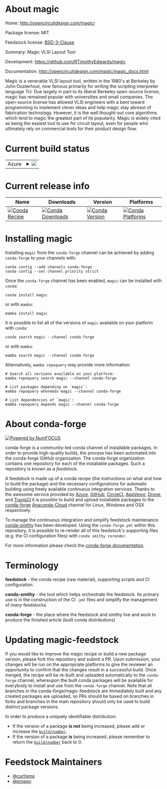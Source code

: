 About magic
===========

Home: http://opencircuitdesign.com/magic/

Package license: MIT

Feedstock license: [BSD-3-Clause](https://github.com/conda-forge/magic-feedstock/blob/main/LICENSE.txt)

Summary: Magic VLSI Layout Tool

Development: https://github.com/RTimothyEdwards/magic

Documentation: http://opencircuitdesign.com/magic/magic_docs.html

Magic is a venerable VLSI layout tool, written in the 1980's at Berkeley by John Ousterhout, now famous primarily for writing the scripting interpreter language Tcl.
Due largely in part to its liberal Berkeley open-source license, magic has remained popular with universities and small companies.
The open-source license has allowed VLSI engineers with a bent toward programming to implement clever ideas and help magic stay abreast of fabrication technology.
However, it is the well thought-out core algorithms which lend to magic the greatest part of its popularity.
Magic is widely cited as being the easiest tool to use for circuit layout, even for people who ultimately rely on commercial tools for their product design flow.


Current build status
====================


<table>
    
  <tr>
    <td>Azure</td>
    <td>
      <details>
        <summary>
          <a href="https://dev.azure.com/conda-forge/feedstock-builds/_build/latest?definitionId=16279&branchName=main">
            <img src="https://dev.azure.com/conda-forge/feedstock-builds/_apis/build/status/magic-feedstock?branchName=main">
          </a>
        </summary>
        <table>
          <thead><tr><th>Variant</th><th>Status</th></tr></thead>
          <tbody><tr>
              <td>linux_64</td>
              <td>
                <a href="https://dev.azure.com/conda-forge/feedstock-builds/_build/latest?definitionId=16279&branchName=main">
                  <img src="https://dev.azure.com/conda-forge/feedstock-builds/_apis/build/status/magic-feedstock?branchName=main&jobName=linux&configuration=linux%20linux_64_" alt="variant">
                </a>
              </td>
            </tr><tr>
              <td>linux_aarch64</td>
              <td>
                <a href="https://dev.azure.com/conda-forge/feedstock-builds/_build/latest?definitionId=16279&branchName=main">
                  <img src="https://dev.azure.com/conda-forge/feedstock-builds/_apis/build/status/magic-feedstock?branchName=main&jobName=linux&configuration=linux%20linux_aarch64_" alt="variant">
                </a>
              </td>
            </tr><tr>
              <td>linux_ppc64le</td>
              <td>
                <a href="https://dev.azure.com/conda-forge/feedstock-builds/_build/latest?definitionId=16279&branchName=main">
                  <img src="https://dev.azure.com/conda-forge/feedstock-builds/_apis/build/status/magic-feedstock?branchName=main&jobName=linux&configuration=linux%20linux_ppc64le_" alt="variant">
                </a>
              </td>
            </tr>
          </tbody>
        </table>
      </details>
    </td>
  </tr>
</table>

Current release info
====================

| Name | Downloads | Version | Platforms |
| --- | --- | --- | --- |
| [![Conda Recipe](https://img.shields.io/badge/recipe-magic-green.svg)](https://anaconda.org/conda-forge/magic) | [![Conda Downloads](https://img.shields.io/conda/dn/conda-forge/magic.svg)](https://anaconda.org/conda-forge/magic) | [![Conda Version](https://img.shields.io/conda/vn/conda-forge/magic.svg)](https://anaconda.org/conda-forge/magic) | [![Conda Platforms](https://img.shields.io/conda/pn/conda-forge/magic.svg)](https://anaconda.org/conda-forge/magic) |

Installing magic
================

Installing `magic` from the `conda-forge` channel can be achieved by adding `conda-forge` to your channels with:

```
conda config --add channels conda-forge
conda config --set channel_priority strict
```

Once the `conda-forge` channel has been enabled, `magic` can be installed with `conda`:

```
conda install magic
```

or with `mamba`:

```
mamba install magic
```

It is possible to list all of the versions of `magic` available on your platform with `conda`:

```
conda search magic --channel conda-forge
```

or with `mamba`:

```
mamba search magic --channel conda-forge
```

Alternatively, `mamba repoquery` may provide more information:

```
# Search all versions available on your platform:
mamba repoquery search magic --channel conda-forge

# List packages depending on `magic`:
mamba repoquery whoneeds magic --channel conda-forge

# List dependencies of `magic`:
mamba repoquery depends magic --channel conda-forge
```


About conda-forge
=================

[![Powered by
NumFOCUS](https://img.shields.io/badge/powered%20by-NumFOCUS-orange.svg?style=flat&colorA=E1523D&colorB=007D8A)](https://numfocus.org)

conda-forge is a community-led conda channel of installable packages.
In order to provide high-quality builds, the process has been automated into the
conda-forge GitHub organization. The conda-forge organization contains one repository
for each of the installable packages. Such a repository is known as a *feedstock*.

A feedstock is made up of a conda recipe (the instructions on what and how to build
the package) and the necessary configurations for automatic building using freely
available continuous integration services. Thanks to the awesome service provided by
[Azure](https://azure.microsoft.com/en-us/services/devops/), [GitHub](https://github.com/),
[CircleCI](https://circleci.com/), [AppVeyor](https://www.appveyor.com/),
[Drone](https://cloud.drone.io/welcome), and [TravisCI](https://travis-ci.com/)
it is possible to build and upload installable packages to the
[conda-forge](https://anaconda.org/conda-forge) [Anaconda-Cloud](https://anaconda.org/)
channel for Linux, Windows and OSX respectively.

To manage the continuous integration and simplify feedstock maintenance
[conda-smithy](https://github.com/conda-forge/conda-smithy) has been developed.
Using the ``conda-forge.yml`` within this repository, it is possible to re-render all of
this feedstock's supporting files (e.g. the CI configuration files) with ``conda smithy rerender``.

For more information please check the [conda-forge documentation](https://conda-forge.org/docs/).

Terminology
===========

**feedstock** - the conda recipe (raw material), supporting scripts and CI configuration.

**conda-smithy** - the tool which helps orchestrate the feedstock.
                   Its primary use is in the construction of the CI ``.yml`` files
                   and simplify the management of *many* feedstocks.

**conda-forge** - the place where the feedstock and smithy live and work to
                  produce the finished article (built conda distributions)


Updating magic-feedstock
========================

If you would like to improve the magic recipe or build a new
package version, please fork this repository and submit a PR. Upon submission,
your changes will be run on the appropriate platforms to give the reviewer an
opportunity to confirm that the changes result in a successful build. Once
merged, the recipe will be re-built and uploaded automatically to the
`conda-forge` channel, whereupon the built conda packages will be available for
everybody to install and use from the `conda-forge` channel.
Note that all branches in the conda-forge/magic-feedstock are
immediately built and any created packages are uploaded, so PRs should be based
on branches in forks and branches in the main repository should only be used to
build distinct package versions.

In order to produce a uniquely identifiable distribution:
 * If the version of a package **is not** being increased, please add or increase
   the [``build/number``](https://docs.conda.io/projects/conda-build/en/latest/resources/define-metadata.html#build-number-and-string).
 * If the version of a package **is** being increased, please remember to return
   the [``build/number``](https://docs.conda.io/projects/conda-build/en/latest/resources/define-metadata.html#build-number-and-string)
   back to 0.

Feedstock Maintainers
=====================

* [@curtisma](https://github.com/curtisma/)
* [@proppy](https://github.com/proppy/)

